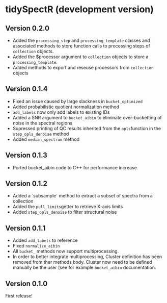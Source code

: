 # tidySpectR (development version)

## Version 0.2.0
 * Added the `processing_step` and `processing_template` classes and associated methods to store 
function calls to processing steps of `collection` objects.
 * Added the $processor argument to `collection` objects to store a `processing_template`.
 * Added methods to export and reseuse processors from `collection` objects

## Version 0.1.4

 * Fixed an issue caused by large slackness in `bucket_optimized`
 * Added probabilistic quotient normalization method
 * `add_labels` now only add labels to existing IDs
 * Added a SNR argument to `bucket_aibin` to eliminate over-bucketting of noise in the spectral regions
 * Supressed printing of QC results inherited from the `opls`function in the `step_opls_denoise` method
 * Added `median_spectrum` method

## Version 0.1.3

 * Ported bucket_aibin code to C++ for performance increase

## Version 0.1.2

 * Added a `subsample´ method to extract a subset of spectra from a collection
 * Added the `pull_limits`getter to retrieve X-axis limits
 * Added `step_opls_denoise` to filter structural noise

## Version 0.1.1

 * Added `add_labels` to reference
 * Fixed `normalize_aibin`
 * All `bucket_` methods now support multiprocessing. 
 * In order to better integrate multiprocessing, Cluster definition has been removed from ther methods body. Cluster now need to be defined manually be the user (see for example `bucket_aibin` documentation.

## Version 0.1.0

First release!